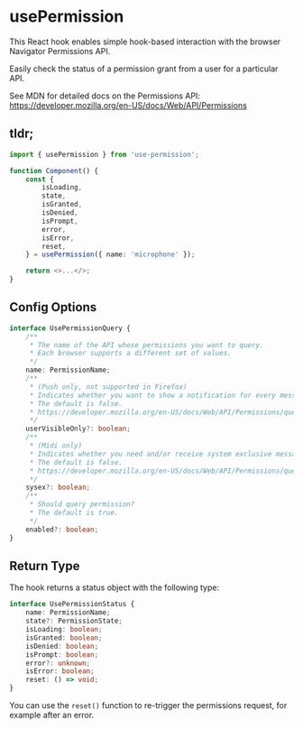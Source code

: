 # usePermission

This React hook enables simple hook-based interaction with the browser Navigator Permissions API.

Easily check the status of a permission grant from a user for a particular API.

See MDN for detailed docs on the Permissions API: https://developer.mozilla.org/en-US/docs/Web/API/Permissions

## tldr;

```typescript
import { usePermission } from 'use-permission';

function Component() {
    const {
        isLoading,
        state,
        isGranted,
        isDenied,
        isPrompt,
        error,
        isError,
        reset,
    } = usePermission({ name: 'microphone' });

    return <>...</>;
}
```

## Config Options

```typescript
interface UsePermissionQuery {
    /**
     * The name of the API whose permissions you want to query.
     * Each browser supports a different set of values.
     */
    name: PermissionName;
    /**
     * (Push only, not supported in Firefox)
     * Indicates whether you want to show a notification for every message or be able to send silent push notifications.
     * The default is false.
     * https://developer.mozilla.org/en-US/docs/Web/API/Permissions/query
     */
    userVisibleOnly?: boolean;
    /**
     * (Midi only)
     * Indicates whether you need and/or receive system exclusive messages.
     * The default is false.
     * https://developer.mozilla.org/en-US/docs/Web/API/Permissions/query
     */
    sysex?: boolean;
    /**
     * Should query permission?
     * The default is true.
     */
    enabled?: boolean;
}
```

## Return Type

The hook returns a status object with the following type:

```typescript
interface UsePermissionStatus {
    name: PermissionName;
    state?: PermissionState;
    isLoading: boolean;
    isGranted: boolean;
    isDenied: boolean;
    isPrompt: boolean;
    error?: unknown;
    isError: boolean;
    reset: () => void;
}
```

You can use the `reset()` function to re-trigger the permissions request, for example after an error.
